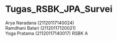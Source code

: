 # Tugas_RSBK_JPA_Survei  
Arya Naradana (21120117140024)  
Ramdhani Batari (21120117120021)  
Yoga Pratama (21120117140017) 
RSBK A
